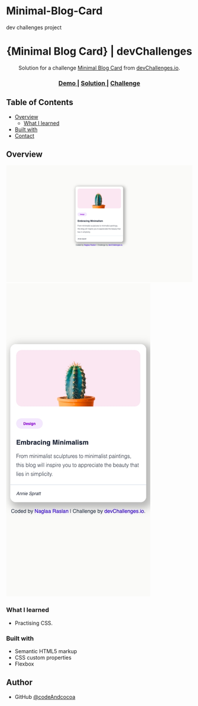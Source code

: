 # Minimal-Blog-Card
dev challenges  project

<!-- Please update value in the {}  -->

<h1 align="center">{Minimal Blog Card} | devChallenges</h1>

<div align="center">
   Solution for a challenge <a href="https://devchallenges.io/challenge/minimal-blog-card" target="_blank">Minimal Blog Card</a> from <a href="http://devchallenges.io" target="_blank">devChallenges.io</a>.
</div>

<div align="center">
  <h3>
    <a href="{https://codeandcocoa.github.io/Minimal-Blog-Card/}">
      Demo
    </a>
    <span> | </span>
    <a href="{https://github.com/codeAndcocoa/Minimal-Blog-Card.git}">
      Solution
    </a>
    <span> | </span>
    <a href="https://devchallenges.io/challenge/minimal-blog-card">
      Challenge
    </a>
  </h3>
</div>

<!-- TABLE OF CONTENTS -->

## Table of Contents

- [Overview](#overview)
  - [What I learned](#what-i-learned)
- [Built with](#built-with)
- [Contact](#contact)


<!-- OVERVIEW -->

## Overview

![screenshot 1](desktop.jpeg)
![screenshot 2](mobile.jpeg)

<!--
Introduce your projects by taking a screenshot or a gif. Try to tell visitors a story about your project by answering:

- What have you learned/improved?
- Your wisdom? :)
-->

### What I learned
- Practising CSS.




### Built with

<!-- This section should list any major frameworks that you built your project using. Here are a few examples.-->

- Semantic HTML5 markup
- CSS custom properties
- Flexbox




## Author


- GitHub [@codeAndcocoa]({https://github.com/codeAndcocoa})
